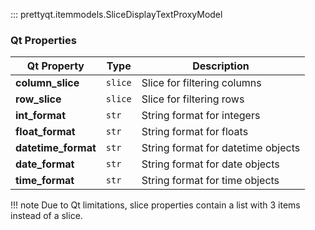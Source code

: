 ::: prettyqt.itemmodels.SliceDisplayTextProxyModel

### Qt Properties

| Qt Property          | Type                       | Description                         |
| ---------------------|----------------------------| ----------------------------------- |
| **column_slice**     | `slice`                    | Slice for filtering columns         |
| **row_slice**        | `slice`                    | Slice for filtering rows            |
| **int_format**       | `str`                      | String format for integers          |
| **float_format**     | `str`                      | String format for floats            |
| **datetime_format**  | `str`                      | String format for datetime objects  |
| **date_format**      | `str`                      | String format for date objects      |
| **time_format**      | `str`                      | String format for time objects      |

!!! note
    Due to Qt limitations, slice properties contain a list with 3 items instead of a slice.
